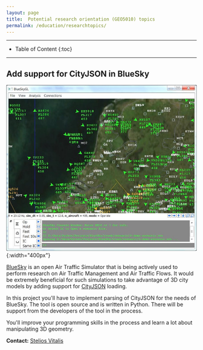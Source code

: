 ```yaml
---
layout: page
title:  Potential research orientation (GEO5010) topics
permalink: /education/researchtopics/
---
```


- - -

* Table of Content
{:toc}

- - -


## Add support for CityJSON in BlueSky

![](img/bluesky.jpg){:width="400px"}

[BlueSky](https://github.com/TUDelft-CNS-ATM/bluesky) is an open Air Traffic Simulator that is being actively used to perform research on Air Traffic Management and Air Traffic Flows. It would be extremely beneficial for such simulations to take advantage of 3D city models by adding support for [CityJSON](https://www.cityjson.org/) loading.

In this project you'll have to implement parsing of CityJSON for the needs of BlueSky. The tool is open source and is written in Python. There will be support from the developers of the tool in the process.

You'll improve your programming skills in the process and learn a lot about manipulating 3D geometry.

**Contact:** [Stelios Vitalis](https://3d.bk.tudelft.nl/svitalis)

